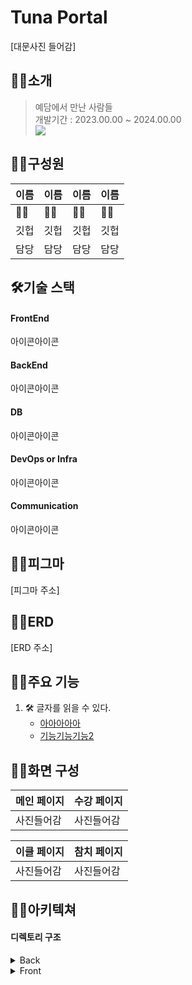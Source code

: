 # Tuna Portal
[대문사진 들어감]

## 🙋‍♀️소개
>예담에서 만난 사람들 <br>
>개발기간 : 2023.00.00 ~ 2024.00.00 <br>
><a href="https://hits.seeyoufarm.com"><img src="https://hits.seeyoufarm.com/api/count/incr/badge.svg?url=https%3A%2F%2Fgithub.com%2FTunaPortal%2Fboot&count_bg=%2379C83D&title_bg=%23555555&icon=github.svg&icon_color=%23E7E7E7&title=%EB%B0%A9%EB%AC%B8%EC%9E%90&edge_flat=false"/></a>

## 🙋‍♀️구성원  
| 이름 | 이름 | 이름 | 이름 |
| --- | --- | --- | --- |
| 🙋‍♀️ | 🙋‍♀️ | 🙋‍♀️ | 🙋‍♀️ |
| 깃헙 | 깃헙 | 깃헙 | 깃헙 |
| 담당 | 담당 | 담당 | 담당 |

## 🛠기술 스택
#### FrontEnd
아이콘아이콘

#### BackEnd
아이콘아이콘

#### DB
아이콘아이콘

#### DevOps or Infra
아이콘아이콘

#### Communication
아이콘아이콘

## 🙋‍♀️피그마
[피그마 주소]
## 🙋‍♀️ERD
[ERD 주소]

## 🙋‍♀️주요 기능
1. 🛠 글자를 읽을 수 있다.
    - [아아아아아](#header)   
    - [기능기능기능2](#text-style1)   
    

## 🙋‍♀️화면 구성
| 메인 페이지 | 수강 페이지 |
| --- | --- |
| 사진들어감 | 사진들어감 |

| 이클 페이지 | 참치 페이지 |
| --- | --- |
| 사진들어감 | 사진들어감 |

## 🙋‍♀️아키텍쳐
#### 디렉토리 구조
<details>
<summary>Back</summary>

<details>
<summary>gateway</summary>

```
├── README.md
├── package-lock.json
├── package.json
├── strapi-backend : 
│   ├── README.md
│   ├── api : db model, api 관련 정보 폴더
│   │   ├── about
│   │   ├── course
│   │   └── lecture
│   ├── config : 서버, 데이터베이스 관련 정보 폴더
│   │   ├── database.js
│   │   ├── env : 배포 환경(NODE_ENV = production) 일 때 설정 정보 폴더
│   │   ├── functions : 프로젝트에서 실행되는 함수 관련 정보 폴더
│   │   └── server.js
│   ├── extensions
│   │   └── users-permissions : 권한 정보
│   ├── favicon.ico
│   ├── package-lock.json
│   ├── package.json
│   └── public
│       ├── robots.txt
│       └── uploads : 강의 별 사진
└── voluntain-app : 프론트엔드
    ├── README.md
    ├── components
    │   ├── CourseCard.js
    │   ├── Footer.js
    │   ├── LectureCards.js
    │   ├── MainBanner.js : 메인 페이지에 있는 남색 배너 컴포넌트, 커뮤니티 이름과 슬로건을 포함.
    │   ├── MainCard.js
    │   ├── MainCookieCard.js
    │   ├── NavigationBar.js : 네비게이션 바 컴포넌트, _app.js에서 공통으로 전체 페이지에 포함됨.
    │   ├── RecentLecture.js
    │   └── useWindowSize.js
    ├── config
    │   └── next.config.js
    ├── lib
    │   ├── context.js
    │   └── ga
    ├── next.config.js
    ├── package-lock.json
    ├── package.json
    ├── pages
    │   ├── _app.js
    │   ├── _document.js
    │   ├── about.js
    │   ├── course
    │   ├── index.js
    │   ├── lecture
    │   ├── newcourse
    │   ├── question.js
    │   └── setting.js
    ├── public
    │   ├── favicon.ico
    │   └── logo_about.png
    └── styles
        └── Home.module.css
```
</details>
<details>
<summary>tuna</summary>

```
롸
```
</details>
<details>
<summary>tunaEclass</summary>

```
롸
```
</details>
<details>
<summary>tunaLectureApply</summary>

```
롸
```
</details>

</details>
<details>
<summary>Front</summary>

```
├── README.md
├── package-lock.json
├── package.json
├── strapi-backend : 
│   ├── README.md
│   ├── api : db model, api 관련 정보 폴더
│   │   ├── about
│   │   ├── course
│   │   └── lecture
│   ├── config : 서버, 데이터베이스 관련 정보 폴더
│   │   ├── database.js
│   │   ├── env : 배포 환경(NODE_ENV = production) 일 때 설정 정보 폴더
│   │   ├── functions : 프로젝트에서 실행되는 함수 관련 정보 폴더
│   │   └── server.js
│   ├── extensions
│   │   └── users-permissions : 권한 정보
│   ├── favicon.ico
│   ├── package-lock.json
│   ├── package.json
│   └── public
│       ├── robots.txt
│       └── uploads : 강의 별 사진
└── voluntain-app : 프론트엔드
    ├── README.md
    ├── components
    │   ├── CourseCard.js
    │   ├── Footer.js
    │   ├── LectureCards.js
    │   ├── MainBanner.js : 메인 페이지에 있는 남색 배너 컴포넌트, 커뮤니티 이름과 슬로건을 포함.
    │   ├── MainCard.js
    │   ├── MainCookieCard.js
    │   ├── NavigationBar.js : 네비게이션 바 컴포넌트, _app.js에서 공통으로 전체 페이지에 포함됨.
    │   ├── RecentLecture.js
    │   └── useWindowSize.js
    ├── config
    │   └── next.config.js
    ├── lib
    │   ├── context.js
    │   └── ga
    ├── next.config.js
    ├── package-lock.json
    ├── package.json
    ├── pages
    │   ├── _app.js
    │   ├── _document.js
    │   ├── about.js
    │   ├── course
    │   ├── index.js
    │   ├── lecture
    │   ├── newcourse
    │   ├── question.js
    │   └── setting.js
    ├── public
    │   ├── favicon.ico
    │   └── logo_about.png
    └── styles
        └── Home.module.css
```
</details>

